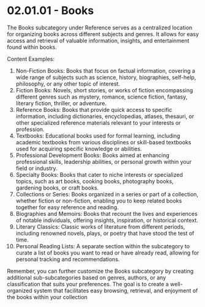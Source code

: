 # 02.01.01 - Books

The Books subcategory under Reference serves as a centralized location for organizing books across different subjects and genres. It allows for easy access and retrieval of valuable information, insights, and entertainment found within books.

Content Examples:

1. Non-Fiction Books: Books that focus on factual information, covering a wide range of subjects such as science, history, biographies, self-help, philosophy, or any other topic of interest.
2. Fiction Books: Novels, short stories, or works of fiction encompassing different genres such as mystery, romance, science fiction, fantasy, literary fiction, thriller, or adventure.
3. Reference Books: Books that provide quick access to specific information, including dictionaries, encyclopedias, atlases, thesauri, or other specialized reference materials relevant to your interests or profession.
4. Textbooks: Educational books used for formal learning, including academic textbooks from various disciplines or skill-based textbooks used for acquiring specific knowledge or abilities.
5. Professional Development Books: Books aimed at enhancing professional skills, leadership abilities, or personal growth within your field or industry.
6. Specialty Books: Books that cater to niche interests or specialized topics, such as art books, cooking books, photography books, gardening books, or craft books.
7. Collections or Series: Books organized in a series or part of a collection, whether fiction or non-fiction, enabling you to keep related books together for easy reference and reading.
8. Biographies and Memoirs: Books that recount the lives and experiences of notable individuals, offering insights, inspiration, or historical context.
9. Literary Classics: Classic works of literature from different periods, including renowned novels, plays, or poetry that have stood the test of time.
10. Personal Reading Lists: A separate section within the subcategory to curate a list of books you want to read or have already read, allowing for personal tracking and recommendations.

Remember, you can further customize the Books subcategory by creating additional sub-subcategories based on genres, authors, or any classification that suits your preferences. The goal is to create a well-organized system that facilitates easy browsing, retrieval, and enjoyment of the books within your collection